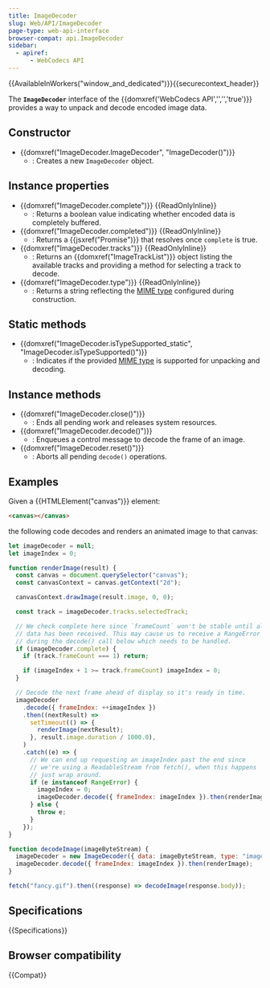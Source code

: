 ```yaml
---
title: ImageDecoder
slug: Web/API/ImageDecoder
page-type: web-api-interface
browser-compat: api.ImageDecoder
sidebar:
  - apiref:
      - WebCodecs API
---
```


{{AvailableInWorkers("window_and_dedicated")}}{{securecontext_header}}

The **`ImageDecoder`** interface of the {{domxref('WebCodecs API','','','true')}} provides a way to unpack and decode encoded image data.

## Constructor

- {{domxref("ImageDecoder.ImageDecoder", "ImageDecoder()")}}
  - : Creates a new `ImageDecoder` object.

## Instance properties

- {{domxref("ImageDecoder.complete")}} {{ReadOnlyInline}}
  - : Returns a boolean value indicating whether encoded data is completely buffered.
- {{domxref("ImageDecoder.completed")}} {{ReadOnlyInline}}
  - : Returns a {{jsxref("Promise")}} that resolves once `complete` is true.
- {{domxref("ImageDecoder.tracks")}} {{ReadOnlyInline}}
  - : Returns an {{domxref("ImageTrackList")}} object listing the available tracks and providing a method for selecting a track to decode.
- {{domxref("ImageDecoder.type")}} {{ReadOnlyInline}}
  - : Returns a string reflecting the [MIME type](/en-US/docs/Web/HTTP/Guides/MIME_types) configured during construction.

## Static methods

- {{domxref("ImageDecoder.isTypeSupported_static", "ImageDecoder.isTypeSupported()")}}
  - : Indicates if the provided [MIME type](/en-US/docs/Web/HTTP/Guides/MIME_types) is supported for unpacking and decoding.

## Instance methods

- {{domxref("ImageDecoder.close()")}}
  - : Ends all pending work and releases system resources.
- {{domxref("ImageDecoder.decode()")}}
  - : Enqueues a control message to decode the frame of an image.
- {{domxref("ImageDecoder.reset()")}}
  - : Aborts all pending `decode()` operations.

## Examples

Given a {{HTMLElement("canvas")}} element:

```html
<canvas></canvas>
```

the following code decodes and renders an animated image to that canvas:

```js
let imageDecoder = null;
let imageIndex = 0;

function renderImage(result) {
  const canvas = document.querySelector("canvas");
  const canvasContext = canvas.getContext("2d");

  canvasContext.drawImage(result.image, 0, 0);

  const track = imageDecoder.tracks.selectedTrack;

  // We check complete here since `frameCount` won't be stable until all
  // data has been received. This may cause us to receive a RangeError
  // during the decode() call below which needs to be handled.
  if (imageDecoder.complete) {
    if (track.frameCount === 1) return;

    if (imageIndex + 1 >= track.frameCount) imageIndex = 0;
  }

  // Decode the next frame ahead of display so it's ready in time.
  imageDecoder
    .decode({ frameIndex: ++imageIndex })
    .then((nextResult) =>
      setTimeout(() => {
        renderImage(nextResult);
      }, result.image.duration / 1000.0),
    )
    .catch((e) => {
      // We can end up requesting an imageIndex past the end since
      // we're using a ReadableStream from fetch(), when this happens
      // just wrap around.
      if (e instanceof RangeError) {
        imageIndex = 0;
        imageDecoder.decode({ frameIndex: imageIndex }).then(renderImage);
      } else {
        throw e;
      }
    });
}

function decodeImage(imageByteStream) {
  imageDecoder = new ImageDecoder({ data: imageByteStream, type: "image/gif" });
  imageDecoder.decode({ frameIndex: imageIndex }).then(renderImage);
}

fetch("fancy.gif").then((response) => decodeImage(response.body));
```

## Specifications

{{Specifications}}

## Browser compatibility

{{Compat}}

